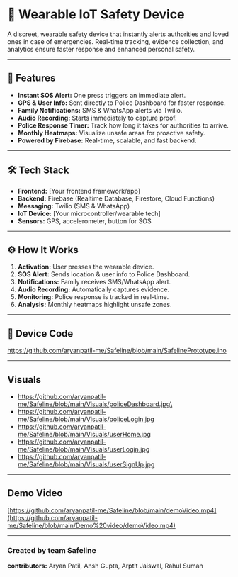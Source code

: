 # 🚨 Wearable IoT Safety Device

A discreet, wearable safety device that instantly alerts authorities and loved ones in case of emergencies. Real-time tracking, evidence collection, and analytics ensure faster response and enhanced personal safety.  

---

## 🔹 Features

- **Instant SOS Alert:** One press triggers an immediate alert.  
- **GPS & User Info:** Sent directly to Police Dashboard for faster response.  
- **Family Notifications:** SMS & WhatsApp alerts via Twilio.  
- **Audio Recording:** Starts immediately to capture proof.  
- **Police Response Timer:** Track how long it takes for authorities to arrive.  
- **Monthly Heatmaps:** Visualize unsafe areas for proactive safety.  
- **Powered by Firebase:** Real-time, scalable, and fast backend.  

---

## 🛠 Tech Stack

- **Frontend:** [Your frontend framework/app]  
- **Backend:** Firebase (Realtime Database, Firestore, Cloud Functions)  
- **Messaging:** Twilio (SMS & WhatsApp)  
- **IoT Device:** [Your microcontroller/wearable tech]  
- **Sensors:** GPS, accelerometer, button for SOS  

---

## ⚙️ How It Works

1. **Activation:** User presses the wearable device.  
2. **SOS Alert:** Sends location & user info to Police Dashboard.  
3. **Notifications:** Family receives SMS/WhatsApp alert.  
4. **Audio Recording:** Automatically captures evidence.  
5. **Monitoring:** Police response is tracked in real-time.  
6. **Analysis:** Monthly heatmaps highlight unsafe zones.  

---

## 🚀 Device Code

https://github.com/aryanpatil-me/Safeline/blob/main/SafelinePrototype.ino

--- 

## Visuals

- https://github.com/aryanpatil-me/Safeline/blob/main/Visuals/policeDashboard.jpg\
- https://github.com/aryanpatil-me/Safeline/blob/main/Visuals/policeLogin.jpg
- https://github.com/aryanpatil-me/Safeline/blob/main/Visuals/userHome.jpg
- https://github.com/aryanpatil-me/Safeline/blob/main/Visuals/userLogin.jpg
- https://github.com/aryanpatil-me/Safeline/blob/main/Visuals/userSignUp.jpg
  
--- 
## Demo Video

[https://github.com/aryanpatil-me/Safeline/blob/main/demoVideo.mp4](https://github.com/aryanpatil-me/Safeline/blob/main/Demo%20video/demoVideo.mp4)

---

### Created by team Safeline
**contributors:**
Aryan Patil, Ansh Gupta, Arptit Jaiswal, Rahul Suman

